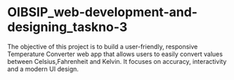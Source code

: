 # OIBSIP_web-development-and-designing_taskno-3
The objective of this project is to build a user-friendly, responsive Temperature Converter web app that allows users to easily convert values between Celsius,Fahrenheit and Kelvin. It focuses on accuracy, interactivity and a modern UI design. 
